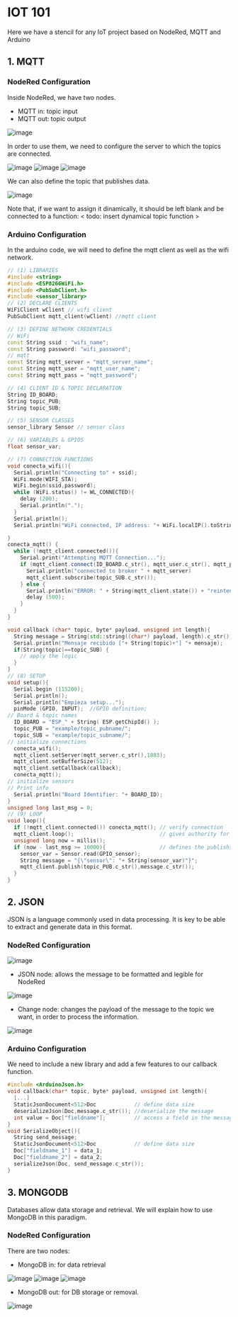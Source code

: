 # IOT 101
Here we have a stencil for any IoT project based on NodeRed, MQTT and Arduino
## 1. MQTT
### NodeRed Configuration
Inside NodeRed, we have two nodes. 
- MQTT in: topic input
- MQTT out: topic output
  
![image](https://github.com/albacorreal/infind/assets/99867718/70674290-437b-4165-88da-ecffb2674643)

In order to use them, we need to configure the server to which the topics are connected.

![image](https://github.com/albacorreal/infind/assets/99867718/34e97075-e2d9-460e-b6cb-5fef3aaf482e)
![image](https://github.com/albacorreal/infind/assets/99867718/04ac031d-069c-4acd-b4e0-4293ee3280d4)
![image](https://github.com/albacorreal/infind/assets/99867718/4dac1401-337d-41c6-97d9-af3d572d8fb0)

We can also define the topic that publishes data. 

![image](https://github.com/albacorreal/infind/assets/99867718/98e42d07-6200-4367-9c8d-6d03f84b1578)

Note that, if we want to assign it dinamically, it should be left blank and be connected to a function: 
< todo: insert dynamical topic function > 
### Arduino Configuration
In the arduino code, we will need to define the mqtt client as well as the wifi network. 
~~~c++
// (1) LIBRARIES
#include <string>
#include <ESP8266WiFi.h>
#include <PubSubClient.h>
#include <sensor_library>
// (2) DECLARE CLIENTS
WiFiClient wClient // wifi client
PubSubClient mqtt_client(wClient) //mqtt client

// (3) DEFINE NETWORK CREDENTIALS
// WiFi
const String ssid : "wifi_name";
const String password: "wifi_password";
// mqtt
const String mqtt_server = "mqtt_server_name";
const String mqtt_user = "mqtt_user_name";
const String mqtt_pass = "mqtt_password";

// (4) CLIENT ID & TOPIC DECLARATION 
String ID_BOARD;
String topic_PUB;
String topic_SUB;

// (5) SENSOR CLASSES
sensor_library Sensor // sensor class

// (6) VARIABLES & GPIOS
float sensor_var;

// (7) CONNECTION FUNCTIONS
void conecta_wifi(){
  Serial.println("Connecting to" + ssid);
  WiFi.mode(WIFI_STA);
  WiFi.begin(ssid,password);
  while (WiFi.status() != WL_CONNECTED){
    delay (200);
    Serial.println("."); 
  }
  Serial.println();
  Serial.println("WiFi connected, IP address: "+ WiFi.localIP().toString());

}
conecta_mqtt() {
  while (!mqtt_client.connected()){
    Serial.print("Attempting MQTT Connection...");
    if (mqtt_client.connect(ID_BOARD.c_str(), mqtt_user.c_str(), mqtt_pass.c_str())){
      Serial.println("connected to broker " + mqtt_server)
      mqtt_client.subscribe(topic_SUB.c_str());
    } else {
      Serial.println("ERROR: " + String(mqtt_client.state()) + "reintento en 5s...");
      delay (500);
    }
  }
}

void callback (char* topic, byte* payload, unsigned int length){
  String message = String(std::string((char*) payload, length).c_str()); //create the message recieved string
  Serial.println("Mensaje recibido ["+ String(topic)+"] "+ mensaje);
  if(String(topic)==topic_SUB) {                                         // check the topic analysed
    // apply the logic 
  }
}
// (8) SETUP
void setup(){
  Serial.begin (115200);
  Serial.println();
  Serial.println("Empieza setup...");
  pinMode (GPIO, INPUT);  //GPIO definition;
// Board & topic names
  ID_BOARD = "ESP_" + String( ESP.getChipId() );
  topic_PUB = "example/topic_pubname/";
  topic_SUB = "example/topic_subname/";
// initialize connections
  conecta_wifi();
  mqtt_client.setServer(mqtt_server.c_str(),1883);
  mqtt_client.setBufferSize(512);
  mqtt_client.setCallback(callback);
  conecta_mqtt();
// initialize sensors
// Print info
  Serial.println("Board Identifier: "+ BOARD_ID);
}
unsigned long last_msg = 0; 
// (9) LOOP
void loop(){
  if (!mqtt_client.connected()) conecta_mqtt(); // verify connection
  mqtt_client.loop();                           // gives authority for callback.
  unsigned long now = millis();
  if (now - last_msg >= 10000){                 // defines the publishing rate
    sensor_var = Sensor.read(GPIO_sensor);
    String message = "{\"sensor\": "+ String(sensor_var)"}";
    mqtt_client.publish(topic_PUB.c_str(),message.c_str());
  }
}
~~~
## 2. JSON 
JSON is a language commonly used in data processing. It is key to be able to extract and generate data in this format. 
### NodeRed Configuration
![image](https://github.com/albacorreal/infind/assets/99867718/159645fd-6bb5-40a6-926a-41223a3c5cbf)
- JSON node: allows the message to be formatted and legible for NodeRed

![image](https://github.com/albacorreal/infind/assets/99867718/f9df48f4-5892-4d47-9f47-bd6d84168bd6)

- Change node: changes the payload of the message to the topic we want, in order to process the information.

![image](https://github.com/albacorreal/infind/assets/99867718/c50419cf-c73e-4510-8758-a5f21d44065e)

### Arduino Configuration
We need to include a new library and add a few features to our callback function. 
~~~c++
#include <ArduinoJson.h>
void callback(char* topic, byte* payload, unsigned int length){
  [...]
  StaticJsonDocument<512>Doc            // define data size
  deserializeJson(Doc,message.c_str()); //deserialize the message
  int value = Doc["fieldname"];         // access a field in the message 
}
void SerializeObject(){
  String send_message;
  StaticJsonDocument<512>Doc            // define data size
  Doc["fieldname_1"] = data_1;
  Doc["fieldname_2"] = data_2;
  serializeJson(Doc, send_message.c_str()); 
}
~~~
## 3. MONGODB 
Databases allow data storage and retrieval. We will explain how to use MongoDB in this paradigm. 
### NodeRed Configuration
There are two nodes: 
- MongoDB in: for data retrieval

![image](https://github.com/albacorreal/infind/assets/100873122/f3636c86-3217-4a1f-a3fe-f7d3a1ba0356)
![image](https://github.com/albacorreal/infind/assets/100873122/33dd67f3-92b6-4be1-9de0-3dba2846b594)
![image](https://github.com/albacorreal/infind/assets/100873122/1f285a19-dd29-4066-a5cc-f1f56352aae8)


- MongoDB out: for DB storage or removal.

![image](https://github.com/albacorreal/infind/assets/100873122/620cf124-6bb8-485a-a92a-760ac8f3eb38)
  

